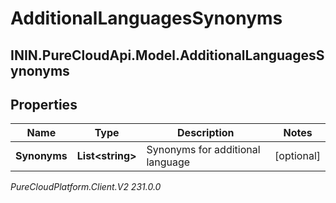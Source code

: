 # AdditionalLanguagesSynonyms

## ININ.PureCloudApi.Model.AdditionalLanguagesSynonyms

## Properties

|Name | Type | Description | Notes|
|------------ | ------------- | ------------- | -------------|
| **Synonyms** | **List&lt;string&gt;** | Synonyms for additional language | [optional] |



_PureCloudPlatform.Client.V2 231.0.0_

